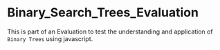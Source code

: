 # Binary_Search_Trees_Evaluation

This is  part of an Evaluation to test the understanding and application of `Binary Trees` using javascript.






